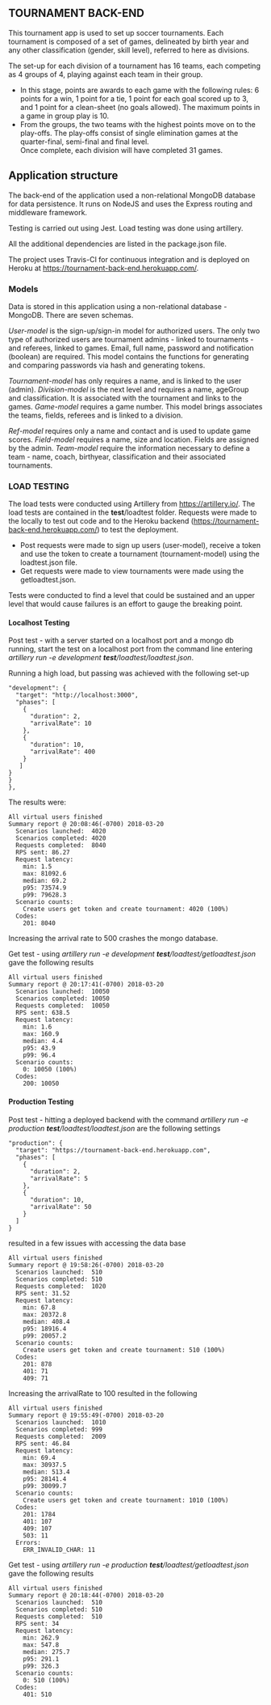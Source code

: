 ## TOURNAMENT BACK-END

This tournament app is used to set up soccer tournaments. Each tournament is composed of a set of games, delineated by birth year and any other classification (gender, skill level), referred to here as divisions.  

The set-up for each division of a tournament has 16 teams, each competing as 4 groups of 4, playing against each team in their group.
- In this stage, points are awards to each game with the following rules: 6 points for a win, 1 point for a tie, 1 point for each goal scored up to 3, and 1 point for a clean-sheet (no goals allowed).  The maximum points in a game in group play is 10.  
- From the groups, the two teams with the highest points move on to the play-offs.  The play-offs consist of single elimination games at the quarter-final, semi-final and final level.  
Once complete, each division will have completed 31 games.

## Application structure
The back-end of the application used a non-relational MongoDB database for data persistence.  It runs on NodeJS and uses the Express routing and middleware framework.

Testing is carried out using Jest.  Load testing was done using artillery.

All the additional dependencies are listed in the package.json file.  

The project uses Travis-CI for continuous integration and is deployed on Heroku at  https://tournament-back-end.herokuapp.com/.

### Models
Data is stored in this application using a non-relational database - MongoDB.  There are seven schemas.

*User-model* is the sign-up/sign-in model for authorized users.  The only two type of authorized users are tournament admins - linked to tournaments - and referees, linked to games. Email, full name, password and notification (boolean) are required. This model contains the functions for generating and comparing passwords via hash and generating tokens.

*Tournament-model* has only requires a name, and is linked to the user (admin).
*Division-model* is the next level and requires a name, ageGroup and classification.  It is associated with the tournament and links to the games.
*Game-model* requires a game number.  This model brings associates the teams, fields, referees and is linked to a division.

*Ref-model* requires only a name and contact and is used to update game scores.
*Field-model* requires a name, size and location.  Fields are assigned by the admin.
*Team-model* require the information necessary to define a team - name, coach, birthyear, classification and their associated tournaments.  


### LOAD TESTING
The load tests were conducted using Artillery from https://artillery.io/.   The load tests are contained in the __test__/loadtest folder.  Requests were made to the locally to test out code and to the Heroku backend (https://tournament-back-end.herokuapp.com/) to test the deployment.  
- Post requests were made to sign up users (user-model), receive a token and use the token to create a tournament (tournament-model) using the loadtest.json file.
- Get requests were made to view tournaments were made using the getloadtest.json.

Tests were conducted to find a level that could be sustained and an upper level that would cause failures is an effort to gauge the breaking point.

#### Localhost Testing
Post test - with a server started on a localhost port and a mongo db running, start the test on a localhost port from the command line entering *artillery run -e development __test__/loadtest/loadtest.json*.

Running a high load, but passing was achieved with the following set-up
```
"development": {
  "target": "http://localhost:3000",
  "phases": [
    {
      "duration": 2,
      "arrivalRate": 10
    },
    {
      "duration": 10,
      "arrivalRate": 400
    }
   ]
}
}
},
```
The results were:
```
All virtual users finished
Summary report @ 20:08:46(-0700) 2018-03-20
  Scenarios launched:  4020
  Scenarios completed: 4020
  Requests completed:  8040
  RPS sent: 86.27
  Request latency:
    min: 1.5
    max: 81092.6
    median: 69.2
    p95: 73574.9
    p99: 79628.3
  Scenario counts:
    Create users get token and create tournament: 4020 (100%)
  Codes:
    201: 8040
```

Increasing the arrival rate to 500 crashes the mongo database.

Get test - using *artillery run -e development __test__/loadtest/getloadtest.json*
gave the following results
```
All virtual users finished
Summary report @ 20:17:41(-0700) 2018-03-20
  Scenarios launched:  10050
  Scenarios completed: 10050
  Requests completed:  10050
  RPS sent: 638.5
  Request latency:
    min: 1.6
    max: 160.9
    median: 4.4
    p95: 43.9
    p99: 96.4
  Scenario counts:
    0: 10050 (100%)
  Codes:
    200: 10050
```


#### Production Testing
Post test - hitting a deployed backend with the command *artillery run -e production __test__/loadtest/loadtest.json* are the following settings
```
"production": {
  "target": "https://tournament-back-end.herokuapp.com",
  "phases": [
    {
      "duration": 2,
      "arrivalRate": 5
    },
    {
      "duration": 10,
      "arrivalRate": 50
    }
  ]
}
```
resulted in a few issues with accessing the data base
```
All virtual users finished
Summary report @ 19:58:26(-0700) 2018-03-20
  Scenarios launched:  510
  Scenarios completed: 510
  Requests completed:  1020
  RPS sent: 31.52
  Request latency:
    min: 67.8
    max: 20372.8
    median: 408.4
    p95: 18916.4
    p99: 20057.2
  Scenario counts:
    Create users get token and create tournament: 510 (100%)
  Codes:
    201: 878
    401: 71
    409: 71
```

Increasing the arrivalRate to 100 resulted in the following
```
All virtual users finished
Summary report @ 19:55:49(-0700) 2018-03-20
  Scenarios launched:  1010
  Scenarios completed: 999
  Requests completed:  2009
  RPS sent: 46.84
  Request latency:
    min: 69.4
    max: 30937.5
    median: 513.4
    p95: 28141.4
    p99: 30099.7
  Scenario counts:
    Create users get token and create tournament: 1010 (100%)
  Codes:
    201: 1784
    401: 107
    409: 107
    503: 11
  Errors:
    ERR_INVALID_CHAR: 11
```

Get test - using *artillery run -e production __test__/loadtest/getloadtest.json*
gave the following results
```
All virtual users finished
Summary report @ 20:18:44(-0700) 2018-03-20
  Scenarios launched:  510
  Scenarios completed: 510
  Requests completed:  510
  RPS sent: 34
  Request latency:
    min: 262.9
    max: 547.8
    median: 275.7
    p95: 291.1
    p99: 326.3
  Scenario counts:
    0: 510 (100%)
  Codes:
    401: 510
```
